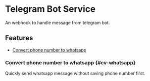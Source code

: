 # Telegram Bot Service

An webhook to handle message from telegram bot.

## Features
- [Convert phone number to whatsapp](#cv-whatsapp)


### Convert phone number to whatsapp {#cv-whatsapp}
Quickly send whatsapp message without saving phone number first.